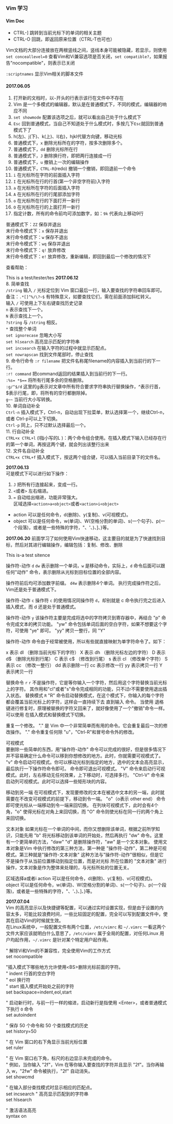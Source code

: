 ### Vim 学习

#### Vim Doc

* CTRL-] 跳转到当前光标下的单词的相关主题
* CTRL-O 回跳，即返回原来位置（CTRL-T也可也）

Vim文档的大部分连接放在两根竖线之间，竖线本身可能被隐藏，若显示，则使用`set conceallevel=0`
查看Vim和Vi兼容选项是否关闭，`set compatible?`，如果报告"nocompatible"，则表示已关闭

`:scriptnames` 显示Vim相关的脚本文件  

#### 2017.06.05
1. 打开新的文档时，以`~`开头的行表示该行在文件中不存在  
2. Vim 是一个多模式的编辑器，默认是在普通模式下，不同的模式，编辑器的响应不同  
3. `set showmode` 配置该选项之后，就可以看出自己处于什么模式下  
4. `Esc` 回到普通模式，当自己不知道处于什么模式时，多按几下`Esc`就回到普通模式下了  
5. h(左)、j(下)、k(上)、l(右)，hjkl代替方向键，移动光标  
6. 普通模式下，`x` 删除光标所在的字符，按多次删除多个。  
7. 普通模式下，`dd` 删除光标所在行  
8. 普通模式下，`J` 删除换行符，即把两行连接成一行  
9. 普通模式下，`u` 撤销上一次的编辑操作  
10. 普通模式下，`CTRL-R`(redo) 撤销一个撤销，即回退前一个命令  
11. `i` 在光标所在字符的前面插入字符  
12. `I` 在光标所在行的行首(第一个非空字符前)入字符  
13. `a` 在光标所在字符的后面插入字符  
14. `A` 在光标所在行的行尾部添加字符  
15. `o` 在光标所在行的下面打开一新行  
16. `O` 在光标所在行的上面打开一新行  
17. 指定计数，所有的命令前均可添加数字，如：`9k` 代表向上移动9行  

普通模式下：`ZZ` 保存并退出  
末行命令模式下：`x` 保存并退出  
末行命令模式下：`w` 保存不退出  
末行命令模式下：`wq` 保存并退出  
末行命令模式下：`q!` 放弃修改  
末行命令模式下：`e!` 放弃修改，重新编辑，即回到最后一个修改的情况下  

查看帮助：

This is a test/tester/tes
**2017.06.12**   
8. 简单查找  
`/string` 输入 `/` 光标定位到 Vim 窗口最后一行，输入要查找的字符串回车即可。  
    备注：`.*[]^%/\?~$` 有特殊意义，如要查找它们，需在前面添加斜杠转义。  
        输入 `/` 可使用上下左右键查找历史记录  
`n` 表示查找下一个。  
`N` 表示查找上一个。  
`?string` 与 `/string` 相反。  
`*` 查找整个单词  
`set ignorecase` 忽略大小写  
`set hlsearch` 高亮显示匹配的字符串  
`set incsearch` 在输入字符的过程中就显示匹配点。  
`set nowrapscan` 找到文件尾部时，停止查找  
9. 命令行命令
`:r filename` 把文件名称尾filename的内容插入到当前行的下一行。  
`:r! command` 把command返回的结果插入到当前行的下一行。  
`:%s= *$==`   将所有行尾多余的空格删除。  
`:g/^$/d`     这里的g表示对文章中所有符合要求字符串执行替换操作，^表示行首，$表示行尾，即，将所有的空行都删除掉。  
`g~~`         当前行大小写转换。  
10. 单词自动补全   
`Ctrl-n` 插入模式下，Ctrl-n，自动出现下拉菜单，默认选择第一个，继续Ctrl-n，或者 Ctrl-p可以上下切换。  
`Ctrl-p` 同上，只不过默认选择最后一个。  
11. 行自动补全  
`CTRL+x CTRL+l` (l指小写的L )：两个命令组合使用。在插入模式下输入已经存在行的第一个单词，再按这两个键，就会列出该整行出来  
12. 文件名自动补全  
`CTRL+x CTRL+f` 插入模式下，按这两个组合键，可以插入当前目录下的文件名。  

**2017.06.13**  
可是模式下可以进行如下操作：  
1. `J` 把所有行连接起来，变成一行。  
2. `<`或者`>` 左右缩进。  
3. `=` 自动给出缩进，功能非常强大。  
区域选择`<action>a<object>`或者`<action>i<object>`  
* action 可以是任何命令，d(删除)、y(复制)、v(可视模式)。
* object 可以是任何命令，w(单词)、W(空格分割的单词)、s(一个句子)、p(一个段落)，或者是一些特殊的字符，"、'、)、]、}等。

**2017.06.20** 
前面学习了如何使用Vim快速移动，这主要目的就是为了快速找到目标，然后对其进行编辑操作，编辑包括：复制、修改、删除

This is-a test sitence

操作符-动作 `d`
`dw` 表示删除一个单词，`w` 是移动命令，实际上，`d` 命令后面可以跟
任何"动作" 命令，表示删除从光标到目标位置的全部内容。

操作符前后均可添加数字前缀。
`d4w` 表示删除4个单词。
执行完成操作符之后，Vim还是处于普通模式下。

操作符-动作  `c`
操作符 `c` 的使用情况同操作符 `d`，却别就是 c 命令执行完之后进入插入模式，而 d
还是处于普通模式。

操作符-动作  `y`
该操作符主要是完成将选中的字符拷贝到寄存器中，再结合 "p"
命令完成文本的拷贝功能。
"yw" 命令包括单词后面的空白字符，如果不想要这个字符，可使用 "ye" 即可。
"yy" 拷贝一整行，同 "Y"

操作符-动作 命令由于经常被使用，所以有些就直接映射为单字符命令了。如下：

x 表示 dl （删除当前光标下的字符）
X 表示 dh （删除光标左边的字符）
D 表示 d$ （删除光标到行尾）
C 表示 c$ （修改到行尾）
s 表示 cl （修改单个字符）
S 表示 cc （修改一整行）
dd 表示删除一行
cc 表示修改一行
yy 表示拷贝一行
Y  表示拷贝一行

替换命令 `r`
`r` 不是操作符，它是等你输入一个字符，然后用这个字符替换当前光标上的字符。
其作用和"cl"或者"s"命令完成相同的功能，只不过r不需要使用<Esc>退出插入状态。
替换模式 `R`
"R"
命令启动替换模式，在这个模式下，你输入的每个字符都会覆盖当前光标上的字符，这样会一直持续下去
直到输入 <Esc> 命令。
当使用<BS>
退格键进行修复时，原理被替换的字符又回来了，就好像使用了一个"撤销"命令一样。
可以使用 <Insert> 在插入模式和替换模式下切换。


重复一个修改。
"." 是 Vim 中一个非常简单而有用的命令。它会重复最后一次的修改操作。
"." 命令重复任何除 "u"，"Ctrl-R"和冒号命令外的修改。


可视模式  
要删除一些简单的东西，用"操作符-动作" 命令可以完成的很好，但是很多情况下
并不容易确定什么命令可以移到你想修改的地方。此时，你就需要可视模式了。
"v"
命令启动可视模式。你可以移动光标到指定的地方，选中的文本会高亮显示，最后执行一下操作符命令即可。
<Esc> 命令即可退出可视模式。
"V" 命令来启动行可视模式。此时，左右移动无任何效果，上下移动时，可选择多行。
"Ctrl-V" 命令来启动列可视模式。此时可以选择一些矩形块的内容。

移动到另一端
在可视模式下，发现要修改的文本在被选中文本的另一端，此时就需要在不改变可视模式的前提下，移动到令一端。
"o"（o表示 other end） 命令即可使光标从一端移动到令一端来回切换。
在列块可视模式下，此时会有4个角，"o" 使得光标在对角上来回切换，而 "O"
命令则使光标在同一行的两个角上来回切换。


文本对象
如果光标在一个单词的中间，而你又想删除该单词，根据之前所学知识，只能先用 "b"
将光标移动到该单词的开始处，然后再执行 "dw" 命令。这里有一个更简单的方法，"daw"
"d" 是删除操作符，"aw" 是一个文本对象。
使用文本对象是Vim 中执行修改的第三种方法，第一种是
"操作符-动作"，第二种是可视模式。第三种就是"操作符-文本对象"
这种方法与"操作符-动作"很相似，但是它不是操作于从当前位置移动到指定位置，而是对光标
所在位置的 "文本对象" 进行操作，文本对象是作为整体来处理的，与光标所处的位置无关。

区域选择<action>a<object>或者<action>i<object>
action 可以是任何命令，d(删除)、y(复制)、v(可视模式)。
object 可以是任何命令，w(单词)、W(空格分割的单词)、s(一个句子)、p(一个段落)，或者是一些特殊的字符，"、'、)、]、}等。


**2017.07.04**  
Vim 的高亮显示以及快捷键等配置，可以通过实时设置实现，但是由于设置的内容太多，可能比较浪费时间，一些比较固定的配置，完全可以写到配置文件中，使其在启动Vim的时候就生效。   
在Linux系统中，一般配置文件有两个位置，`/etc/vimrc` 和 `~/.vimrc` 一看这两个文件大家应该就明白什么意思了，`/etc/vimrc` 属于全局的配置，对任何Linux 用户均起作用，`~/.vimrc` 是针对某个特定用户起作用。  

" 解除Vi和Vim的不兼容性，完全使用Vim的工作方式  
set nocompatible 

"插入模式下哪些地方允许使用&lt;BS&gt;删除光标前面的字符。  
" indent 行首的空白字符   
" eol    换行符  
" start  插入模式开始处之前的字符  
set backspace=indent,eol,start

" 启动新行时，与前一行一样的缩进，启动新行是指使用 &lt;Enter&gt;，或者普通模式下执行 `O` 命令  
set autoindent


" 保存 50 个命令和 50 个查找模式的历史  
set history=50

" 在 Vim 窗口的右下角显示当前光标位置  
set ruler


" 在 Vim 窗口右下角，标尺的右边显示未完成的命令。   
" 例如，当你输入 "2f"，Vim 在等你输入要查找的字符并且显示 "2f"。当你再输入 w，"2fw" 命令被执行，"2f" 自动消失。   
set showcmd


" 在输入部分查找模式时显示相应的匹配点。  
set incsearch
" 高亮显示匹配到的字符串  
set hlsearch 

" 激活语法高亮  
syntax on






